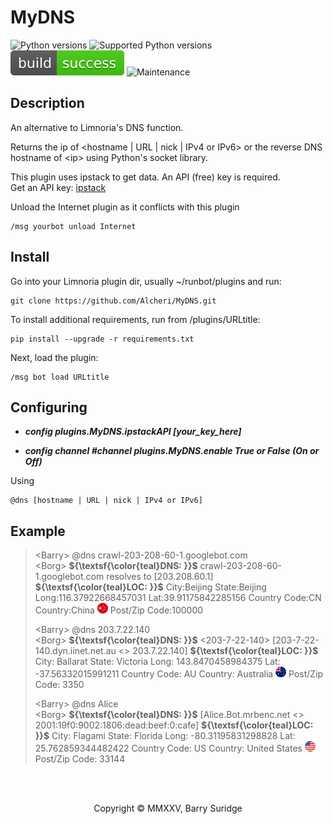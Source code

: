 # MyDNS

![Python versions](https://img.shields.io/badge/Python-version-blue) ![Supported Python versions](https://img.shields.io/badge/3.9%2C%203.10%2C%203.11%2C%203.12-blue.svg) ![Build Status](https://github.com/Alcheri/My-Limnoria-Plugins/blob/master/img/status.svg) ![Maintenance](https://img.shields.io/badge/Maintained%3F-yes-green.svg)

## Description

An alternative to Limnoria's DNS function.

Returns the ip of <hostname | URL | nick | IPv4 or IPv6> or the reverse DNS hostname of \<ip\> using Python's socket library.

This plugin uses ipstack to get data. An API (free) key is required.\
Get an API key: [ipstack](https://ipstack.com/)

Unload the Internet plugin as it conflicts with this plugin

```plaintext
/msg yourbot unload Internet
```

## Install

Go into your Limnoria plugin dir, usually ~/runbot/plugins and run:

```plaintext
git clone https://github.com/Alcheri/MyDNS.git
```

To install additional requirements, run from /plugins/URLtitle:

```plaintext
pip install --upgrade -r requirements.txt 
```
Next, load the plugin:

```plaintext
/msg bot load URLtitle
```

## Configuring

* **_config plugins.MyDNS.ipstackAPI [your_key_here]_**

* **_config channel #channel plugins.MyDNS.enable True or False (On or Off)_**

Using

```plaintext
@dns [hostname | URL | nick | IPv4 or IPv6]
```

## Example

> \<Barry\> @dns crawl-203-208-60-1.googlebot.com\
> \<Borg\>  **${\textsf{\color{teal}DNS: }}$** crawl-203-208-60-1.googlebot.com resolves to [203.208.60.1] **${\textsf{\color{teal}LOC: }}$** City:Beijing State:Beijing Long:116.37922668457031
  Lat:39.91175842285156 Country Code:CN Country:China <img src="local/china.png" width="17" height="17"> Post/Zip Code:100000
>
> \<Barry\> @dns 203.7.22.140\
> \<Borg\>  **${\textsf{\color{teal}DNS: }}$** <203-7-22-140> [203-7-22-140.dyn.iinet.net.au <> 203.7.22.140] **${\textsf{\color{teal}LOC: }}$** City: Ballarat State: Victoria Long: 143.8470458984375 Lat: -37.56332015991211 Country Code: AU Country: Australia <img src="local/australia.png" width="17" height="17"> Post/Zip Code: 3350
>
> \<Barry\> @dns Alice\
> \<Borg\>  **${\textsf{\color{teal}DNS: }}$** [Alice.Bot.mrbenc.net <> 2001:19f0:9002:1806:dead:beef:0:cafe] **${\textsf{\color{teal}LOC: }}$** City: Flagami State: Florida Long: -80.31195831298828 Lat: 25.762859344482422 Country Code: US Country: United States <img src="local/usa.png" width="17" height="17"> Post/Zip Code: 33144
>

<br><br>
<p align="center">Copyright © MMXXV, Barry Suridge</p>
